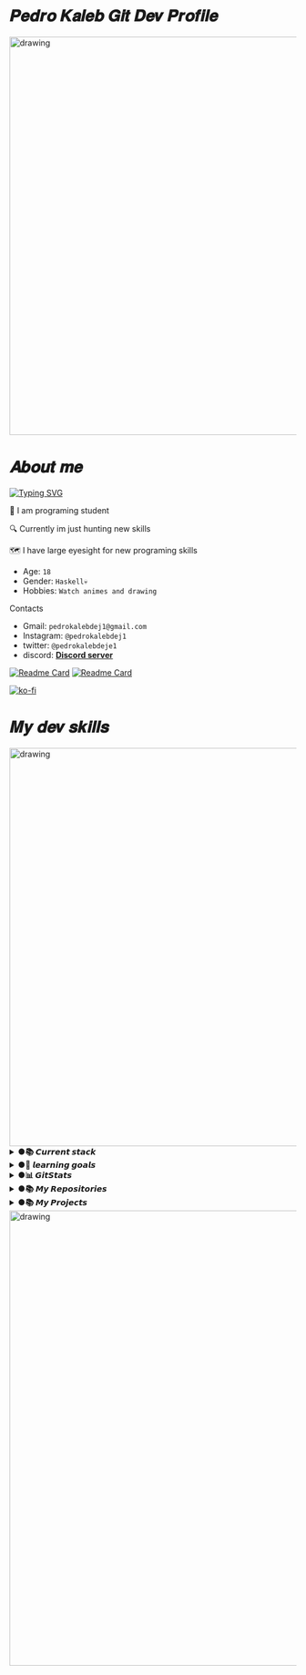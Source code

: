 # 𝑷𝒆𝒅𝒓𝒐 𝑲𝒂𝒍𝒆𝒃 𝑮𝒊𝒕 𝑫𝒆𝒗 𝑷𝒓𝒐𝒇𝒊𝒍𝒆





<img src="https://github.com/LyeZinho/LyeZinho/blob/main/kobayashi-san-chi-no-maid-dragon-anime.gif" alt="drawing" width="700"/>

# 𝑨𝒃𝒐𝒖𝒕 𝒎𝒆

[![Typing SVG](https://readme-typing-svg.herokuapp.com?color=%235D16B8&size=30&lines=Hi+my+name+is+Pedro;i+am+junior+developer;and+programing+student)](https://git.io/typing-svg)

 📜 I am programing student 
 
 🔍 Currently im just hunting new skills
 
 🗺 I have large eyesight for new programing skills
 
 
- Age: `18`
- Gender: `Haskell💀`
- Hobbies: `Watch animes and drawing `

Contacts

- Gmail: `pedrokalebdej1@gmail.com`
- Instagram: `@pedrokalebdej1`
- twitter: `@pedrokalebdeje1`
- discord: **[Discord server](https://discord.gg/DGMhe93Gtc)**

[![Readme Card](https://img.shields.io/twitter/url?label=PedroKalebDeJe1&style=social&url=https%3A%2F%2Ftwitter.com%2FPedroKalebDeJe1)](https://github.com/LyeZinho/lyezinha)
[![Readme Card](https://img.shields.io/github/followers/LyeZinho?label=LyeZinho&style=social)](https://github.com/LyeZinho/lyezinha)

[![ko-fi](https://ko-fi.com/img/githubbutton_sm.svg)](https://ko-fi.com/U7U77O1P6)



  


# 𝑴𝒚 𝒅𝒆𝒗 𝒔𝒌𝒊𝒍𝒍𝒔
<img src="https://github.com/cat-milk/Anime-Girls-Holding-Programming-Books/blob/master/Javascript/Doma_Umaru_Java_Script_The_Good_Parts.png" alt="drawing" width="700"/>

<details><summary><b> ●📚 𝘾𝙪𝙧𝙧𝙚𝙣𝙩 𝙨𝙩𝙖𝙘𝙠 </b></summary>
<p>
 
[![Readme Card](https://img.shields.io/badge/C%23-239120?style=for-the-badge&logo=c-sharp&logoColor=white)](https://github.com/LyeZinho)
[![Readme Card](https://img.shields.io/badge/Python-3776AB?style=for-the-badge&logo=python&logoColor=white)](https://github.com/LyeZinho)
[![Readme Card](https://img.shields.io/badge/HTML5-E34F26?style=for-the-badge&logo=html5&logoColor=white)](https://github.com/LyeZinho)
[![Readme Card](https://img.shields.io/badge/CSS3-1572B6?style=for-the-badge&logo=css3&logoColor=white)](https://github.com/LyeZinho)
[![Readme Card](https://img.shields.io/badge/.NET-5C2D91?style=for-the-badge&logo=.net&logoColor=white)](https://github.com/LyeZinho)
[![Readme Card](https://img.shields.io/badge/JavaScript-F7DF1E?style=for-the-badge&logo=javascript&logoColor=black)](https://github.com/LyeZinho)
[![Readme Card](https://img.shields.io/badge/Node.js-43853D?style=for-the-badge&logo=node.js&logoColor=white)](https://github.com/LyeZinho)
[![Readme Card](https://img.shields.io/badge/C-00599C?style=for-the-badge&logo=c&logoColor=white)](https://github.com/LyeZinho)
 
[![Readme Card](https://img.shields.io/badge/Express.js-404D59?style=for-the-badge)](https://github.com/LyeZinho)
[![Readme Card](https://img.shields.io/badge/Bootstrap-563D7C?style=for-the-badge&logo=bootstrap&logoColor=white)](https://github.com/LyeZinho)
[![Readme Card](https://img.shields.io/badge/SQLite-07405E?style=for-the-badge&logo=sqlite&logoColor=white)](https://github.com/LyeZinho)
[![Readme Card](https://img.shields.io/badge/Heroku-430098?style=for-the-badge&logo=heroku&logoColor=white)](https://github.com/LyeZinho)
[![Readme Card](https://img.shields.io/badge/Ruby-CC342D?style=for-the-badge&logo=ruby&logoColor=white)](https://github.com/LyeZinho)
[![Readme Card](https://img.shields.io/badge/C%2B%2B-00599C?style=for-the-badge&logo=c%2B%2B&logoColor=white)](https://github.com/LyeZinho)
[![Readme Card](https://img.shields.io/badge/GitHub-100000?style=for-the-badge&logo=github&logoColor=white)](https://github.com/LyeZinho)


𝙈𝙮 𝙢𝙤𝙨𝙩 𝙪𝙨𝙚𝙙 𝙛𝙧𝙖𝙢𝙚𝙬𝙤𝙧𝙠𝙨

| javaScript |   c#   |   VB   |  Python  | HTML  |
| ---------- | ------ | ------ | -------- | ----- |
| Express    |  .NET  |  .NET  |  Flask   | Boostrap |
|            |        |        |  NumPy   |       |
  
 
</p>
</details>
 
 
 
<details><summary> <b> ●📝 𝙡𝙚𝙖𝙧𝙣𝙞𝙣𝙜 𝙜𝙤𝙖𝙡𝙨 </b></summary>
<p>
  
 <img src="https://github.com/leopiccionia/programmicons/blob/master/src/reactjs.svg" alt="react" width="50" height="60"> <img src="https://github.com/get-icon/geticon/blob/master/icons/mysql.svg" alt="mysql" width="50" height="60"> <img src="https://github.com/get-icon/geticon/blob/master/icons/mongodb-icon.svg" alt="mongodb" width="50" height="60"> <img src="https://github.com/get-icon/geticon/blob/master/icons/nextjs-icon.svg" alt="next" width="50" height="60"> <img src="https://edent.github.io/SuperTinyIcons/images/svg/ruby.svg" alt="ruby" width="50" height="60"> <img src="https://edent.github.io/SuperTinyIcons/images/svg/rust.svg" alt="rusty" width="50" height="60"> <img src="https://edent.github.io/SuperTinyIcons/images/svg/java.svg" alt="java" width="50" height="60">
</p>
  
</details>

<details><summary> <b> ●📊 𝙂𝙞𝙩𝙎𝙩𝙖𝙩𝙨 </b></summary>
<p>

![This is an image](https://github-readme-stats.vercel.app/api/top-langs/?username=LyeZinho&theme=outrun)
<img src="https://github.com/LyeZinho/LyeZinho/blob/main/kobayashi-drinking.gif" alt="drawing" width="200"/>

![This is an image](https://github-readme-stats.vercel.app/api?username=LyeZinho&theme=outrun&show_icons=true)
 
[![GitHub Streak](https://github-readme-streak-stats.herokuapp.com/?user=LyeZinho&theme=shades-of-purple)](https://git.io/streak-stats)



 
</p>
</details>
  



<details><summary> <b> ●📚 𝙈𝙮 𝙍𝙚𝙥𝙤𝙨𝙞𝙩𝙤𝙧𝙞𝙚𝙨 </b></summary>
<p>



[![Readme Card](https://github-readme-stats.vercel.app/api/pin/?username=LyeZinho&repo=lyezinha&theme=outrun)](https://github.com/LyeZinho/lyezinha)
[![Readme Card](https://github-readme-stats.vercel.app/api/pin/?username=LyeZinho&repo=Banky&theme=outrun)](https://github.com/LyeZinho/Banky)

[![Readme Card](https://github-readme-stats.vercel.app/api/pin/?username=LyeZinho&repo=Simple-Modular-Discord-Bot.JS&theme=outrun)](https://github.com/LyeZinho/Simple-Modular-Discord-Bot.JS)
[![Readme Card](https://github-readme-stats.vercel.app/api/pin/?username=MMDDKK6500&repo=SharpJolt&theme=outrun)](https://github.com/MMDDKK6500/SharpJolt)

[![Readme Card](https://github-readme-stats.vercel.app/api/pin/?username=LyeZinho&repo=batalhaesports&theme=outrun)](https://github.com/LyeZinho/batalhaesports)
</p>
</details>


<details><summary> <b> ●📚 𝙈𝙮 𝙋𝙧𝙤𝙟𝙚𝙘𝙩𝙨 </b></summary>
<p>

◯ Free For Speak
 
[![Readme Card](https://github-readme-stats.vercel.app/api/pin/?username=LyeZinho&repo=batalhaesports&theme=outrun)](https://github.com/LyeZinho/free4speak)

◯ Iot Builders
 
  - [@ThiagoShow](https://github.com/ThiagoShow)

</p>
</details>

<img src="https://activity-graph.herokuapp.com/graph?username=LyeZinho&theme=react-dark" alt="drawing" width="800"/>
